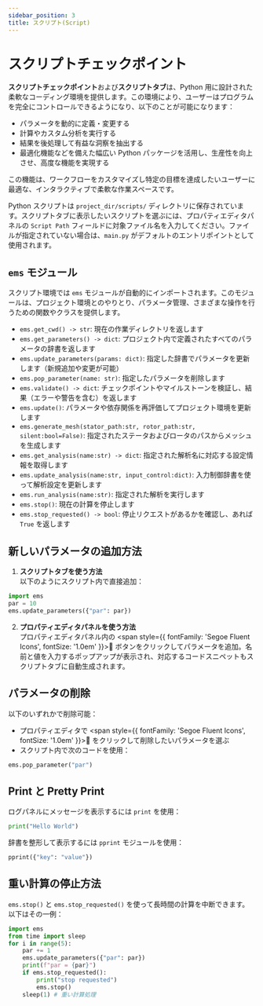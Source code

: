 ```yaml
---
sidebar_position: 3
title: スクリプト(Script)
---
```


# スクリプトチェックポイント

**スクリプトチェックポイント**および**スクリプトタブ**は、Python 用に設計された柔軟なコーディング環境を提供します。この環境により、ユーザーはプログラムを完全にコントロールできるようになり、以下のことが可能になります：

- パラメータを動的に定義・変更する  
- 計算やカスタム分析を実行する  
- 結果を後処理して有益な洞察を抽出する  
- 最適化機能などを備えた幅広い Python パッケージを活用し、生産性を向上させ、高度な機能を実現する  

この機能は、ワークフローをカスタマイズし特定の目標を達成したいユーザーに最適な、インタラクティブで柔軟な作業スペースです。

Python スクリプトは `project_dir/scripts/` ディレクトリに保存されています。スクリプトタブに表示したいスクリプトを選ぶには、プロパティエディタパネルの `Script Path` フィールドに対象ファイル名を入力してください。ファイルが指定されていない場合は、`main.py` がデフォルトのエントリポイントとして使用されます。

## `ems` モジュール
スクリプト環境では `ems` モジュールが自動的にインポートされます。このモジュールは、プロジェクト環境とのやりとり、パラメータ管理、さまざまな操作を行うための関数やクラスを提供します。

- `ems.get_cwd() -> str`: 現在の作業ディレクトリを返します  
- `ems.get_parameters() -> dict`: プロジェクト内で定義されたすべてのパラメータの辞書を返します  
- `ems.update_parameters(params: dict)`: 指定した辞書でパラメータを更新します（新規追加や変更が可能）  
- `ems.pop_parameter(name: str)`: 指定したパラメータを削除します  
- `ems.validate() -> dict`: チェックポイントやマイルストーンを検証し、結果（エラーや警告を含む）を返します  
- `ems.update()`: パラメータや依存関係を再評価してプロジェクト環境を更新します  
- `ems.generate_mesh(stator_path:str, rotor_path:str, silent:bool=False)`: 指定されたステータおよびロータのパスからメッシュを生成します  
- `ems.get_analysis(name:str) -> dict`: 指定された解析名に対応する設定情報を取得します  
- `ems.update_analysis(name:str, input_control:dict)`: 入力制御辞書を使って解析設定を更新します  
- `ems.run_analysis(name:str)`: 指定された解析を実行します  
- `ems.stop()`: 現在の計算を停止します  
- `ems.stop_requested() -> bool`: 停止リクエストがあるかを確認し、あれば `True` を返します  

## 新しいパラメータの追加方法

1. **スクリプトタブを使う方法**  
以下のようにスクリプト内で直接追加：
```python
import ems
par = 10
ems.update_parameters({"par": par})
```

2. **プロパティエディタパネルを使う方法**  
プロパティエディタパネル内の <span style={{ fontFamily: 'Segoe Fluent Icons', fontSize: '1.0em' }}>&#xF8AA;</span> ボタンをクリックしてパラメータを追加。名前と値を入力するポップアップが表示され、対応するコードスニペットもスクリプトタブに自動生成されます。

## パラメータの削除

以下のいずれかで削除可能：

- プロパティエディタで   <span style={{ fontFamily: 'Segoe Fluent Icons', fontSize: '1.0em' }}>&#xE74D;</span> をクリックして削除したいパラメータを選ぶ  
- スクリプト内で次のコードを使用：
```python
ems.pop_parameter("par")
```

## Print と Pretty Print

ログパネルにメッセージを表示するには `print` を使用：
```python
print("Hello World")
```

辞書を整形して表示するには `pprint` モジュールを使用：
```python
pprint({"key": "value"})
```

## 重い計算の停止方法

`ems.stop()` と `ems.stop_requested()` を使って長時間の計算を中断できます。以下はその一例：
```python
import ems
from time import sleep
for i in range(5):
    par += 1
    ems.update_parameters({"par": par})
    print(f"par = {par}")
    if ems.stop_requested():
        print("stop requested")
        ems.stop()
    sleep(1) # 重い計算処理
```